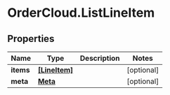 # OrderCloud.ListLineItem

## Properties
Name | Type | Description | Notes
------------ | ------------- | ------------- | -------------
**items** | [**[LineItem]**](LineItem.md) |  | [optional] 
**meta** | [**Meta**](Meta.md) |  | [optional] 


